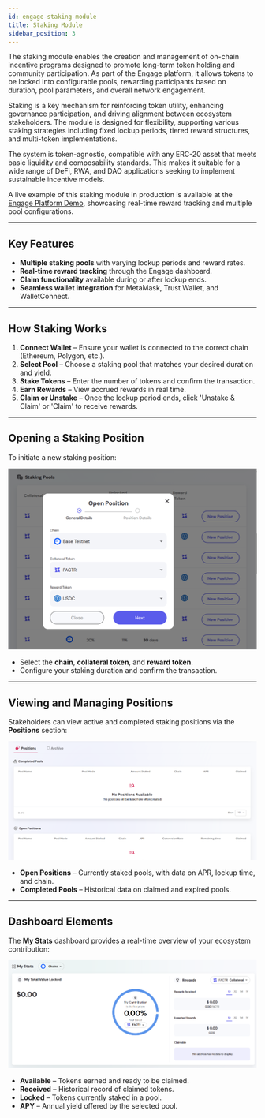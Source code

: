 ```yaml
---
id: engage-staking-module
title: Staking Module
sidebar_position: 3
---
```


The staking module enables the creation and management of on-chain incentive programs designed to promote long-term token holding and community participation. As part of the Engage platform, it allows tokens to be locked into configurable pools, rewarding participants based on duration, pool parameters, and overall network engagement.

Staking is a key mechanism for reinforcing token utility, enhancing governance participation, and driving alignment between ecosystem stakeholders. The module is designed for flexibility, supporting various staking strategies including fixed lockup periods, tiered reward structures, and multi-token implementations.

The system is token-agnostic, compatible with any ERC-20 asset that meets basic liquidity and composability standards. This makes it suitable for a wide range of DeFi, RWA, and DAO applications seeking to implement sustainable incentive models.

A live example of this staking module in production is available at the [Engage Platform Demo](https://sharingblock-engage.defactor.dev/staking), showcasing real-time reward tracking and multiple pool configurations.

---

## Key Features

- **Multiple staking pools** with varying lockup periods and reward rates.
- **Real-time reward tracking** through the Engage dashboard.
- **Claim functionality** available during or after lockup ends.
- **Seamless wallet integration** for MetaMask, Trust Wallet, and WalletConnect.

---

## How Staking Works

1. **Connect Wallet** – Ensure your wallet is connected to the correct chain (Ethereum, Polygon, etc.).
2. **Select Pool** – Choose a staking pool that matches your desired duration and yield.
3. **Stake Tokens** – Enter the number of tokens and confirm the transaction.
4. **Earn Rewards** – View accrued rewards in real time.
5. **Claim or Unstake** – Once the lockup period ends, click 'Unstake & Claim' or 'Claim' to receive rewards.

---

## Opening a Staking Position

To initiate a new staking position:

![Open Staking Position](../../../static/img/front-end/staking-open-position.png)

- Select the **chain**, **collateral token**, and **reward token**.
- Configure your staking duration and confirm the transaction.

---

## Viewing and Managing Positions

Stakeholders can view active and completed staking positions via the **Positions** section:

![Staking Positions List](../../../static/img/front-end/staking-positions-lists.png)

- **Open Positions** – Currently staked pools, with data on APR, lockup time, and chain.
- **Completed Pools** – Historical data on claimed and expired pools.

---

## Dashboard Elements

The **My Stats** dashboard provides a real-time overview of your ecosystem contribution:

![Staking Dashboard](../../../static/img/front-end/staking-dashboard.png)

- **Available** – Tokens earned and ready to be claimed.
- **Received** – Historical record of claimed tokens.
- **Locked** – Tokens currently staked in a pool.
- **APY** – Annual yield offered by the selected pool.
